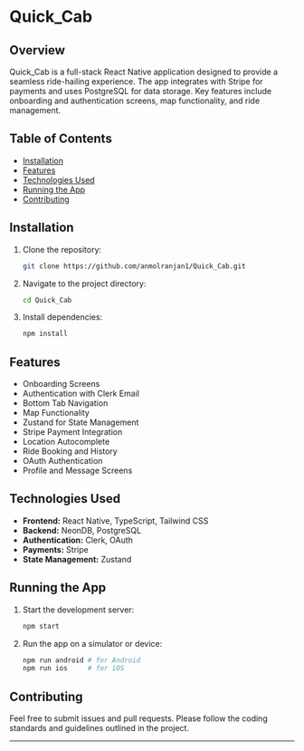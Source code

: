 # Quick_Cab

## Overview
Quick_Cab is a full-stack React Native application designed to provide a seamless ride-hailing experience. The app integrates with Stripe for payments and uses PostgreSQL for data storage. Key features include onboarding and authentication screens, map functionality, and ride management.

## Table of Contents
- [Installation](#installation)
- [Features](#features)
- [Technologies Used](#technologies-used)
- [Running the App](#running-the-app)
- [Contributing](#contributing)

## Installation
1. Clone the repository:
    ```bash
    git clone https://github.com/anmolranjan1/Quick_Cab.git
    ```
2. Navigate to the project directory:
    ```bash
    cd Quick_Cab
    ```
3. Install dependencies:
    ```bash
    npm install
    ```

## Features
- Onboarding Screens
- Authentication with Clerk Email
- Bottom Tab Navigation
- Map Functionality
- Zustand for State Management
- Stripe Payment Integration
- Location Autocomplete
- Ride Booking and History
- OAuth Authentication
- Profile and Message Screens

## Technologies Used
- **Frontend:** React Native, TypeScript, Tailwind CSS
- **Backend:** NeonDB, PostgreSQL
- **Authentication:** Clerk, OAuth
- **Payments:** Stripe
- **State Management:** Zustand

## Running the App
1. Start the development server:
    ```bash
    npm start
    ```
2. Run the app on a simulator or device:
    ```bash
    npm run android # for Android
    npm run ios     # for iOS
    ```

## Contributing
Feel free to submit issues and pull requests. Please follow the coding standards and guidelines outlined in the project.

---
